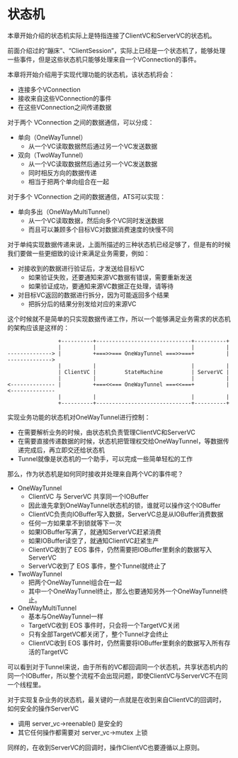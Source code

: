 # 状态机

本章开始介绍的状态机实际上是特指连接了ClientVC和ServerVC的状态机。

前面介绍过的“蹦床”、“ClientSession”，实际上已经是一个状态机了，能够处理一些事件，但是这些状态机只能够处理来自一个VConnection的事件。

本章将开始介绍用于实现代理功能的状态机，该状态机将会：

  - 连接多个VConnection
  - 接收来自这些VConnection的事件
  - 在这些VConnection之间传递数据

对于两个 VConnection 之间的数据通信，可以分成：

  - 单向（OneWayTunnel）
    - 从一个VC读取数据然后通过另一个VC发送数据
  - 双向（TwoWayTunnel）
    - 从一个VC读取数据然后通过另一个VC发送数据
    - 同时相反方向的数据传递
    - 相当于把两个单向组合在一起

对于多个 VConnection 之间的数据通信，ATS可以实现：

  - 单向多出（OneWayMultiTunnel）
    - 从一个VC读取数据，然后向多个VC同时发送数据
    - 而且可以兼顾多个目标VC对数据消费速度的快慢不同
 
对于单纯实现数据传递来说，上面所描述的三种状态机已经足够了，但是有的时候我们要做一些更细致的设计来满足业务需要，例如：

  - 对接收到的数据进行验证后，才发送给目标VC
    - 如果验证失败，还要通知来源VC数据有错误，需要重新发送
    - 如果验证成功，要通知来源VC数据正在处理，请等待
  - 对目标VC返回的数据进行拆分，因为可能返回多个结果
    - 把拆分后的结果分别发给对应的来源VC

这个时候就不是简单的只实现数据传递工作，所以一个能够满足业务需求的状态机的架构应该是这样的：

```
                +----------+------------------------------+----------+
                |          |                              |          |
--------------> |          +===>>=== OneWayTunnel ===>>===+          | -------------->
                |          |                              |          |
                | ClientVC |         StateMachine         | ServerVC |
                |          |                              |          |
<-------------- |          +===<<=== OneWayTunnel ===<<===+          | <--------------
                |          |                              |          |
                +----------+------------------------------+----------+
```

实现业务功能的状态机对OneWayTunnel进行控制：

  - 在需要解析业务的时候，由状态机负责管理ClientVC和ServerVC
  - 在需要直接传递数据的时候，状态机把管理权交给OneWayTunnel，等数据传递完成后，再立即交还给状态机
  - Tunnel就像是状态机的一个助手，可以完成一些简单轻松的工作

那么，作为状态机是如何同时接收并处理来自两个VC的事件呢？

  - OneWayTunnel
    - ClientVC 与 ServerVC 共享同一个IOBuffer
    - 因此谁先拿到OneWayTunnel状态机的锁，谁就可以操作这个IOBuffer
    - ClientVC负责向IOBuffer写入数据，ServerVC总是从IOBuffer消费数据
    - 任何一方如果拿不到锁就等下一次
    - 如果IOBuffer写满了，就通知ServerVC赶紧消费
    - 如果IOBuffer读空了，就通知ClientVC赶紧生产
    - ClientVC收到了 EOS 事件，仍然需要把IOBuffer里剩余的数据写入ServerVC
    - ServerVC收到了 EOS 事件，整个Tunnel就终止了
  - TwoWayTunnel
    - 把两个OneWayTunnel组合在一起
    - 其中一个OneWayTunnel终止，那么也要通知另外一个OneWayTunnel终止。
  - OneWayMultiTunnel
    - 基本与OneWayTunnel一样
    - TargetVC收到 EOS 事件时，只会将一个TargetVC关闭
    - 只有全部TargetVC都关闭了，整个Tunnel才会终止
    - ClientVC收到 EOS 事件时，仍然需要将IOBuffer里剩余的数据写入所有存活的TargetVC

可以看到对于Tunnel来说，由于所有的VC都回调同一个状态机，共享状态机内的同一个IOBuffer，所以整个流程不会出现问题，即使ClientVC与ServerVC不在同一个线程里。

对于实现复杂业务的状态机，最关键的一点就是在收到来自ClientVC的回调时，如何安全的操作ServerVC

  - 调用 server_vc->reenable() 是安全的
  - 其它任何操作都需要对 server_vc->mutex 上锁

同样的，在收到ServerVC的回调时，操作ClientVC也要遵循以上原则。
